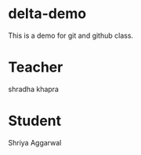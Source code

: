 # delta-demo
This is a demo for git and github class.

# Teacher 
shradha khapra 

# Student
Shriya Aggarwal 